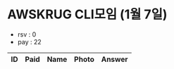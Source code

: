 # AWSKRUG CLI모임 (1월 7일)

* rsv : 0
* pay : 22

ID | Paid | Name | Photo | Answer
-- | ---- | ---- | ----- | ------

